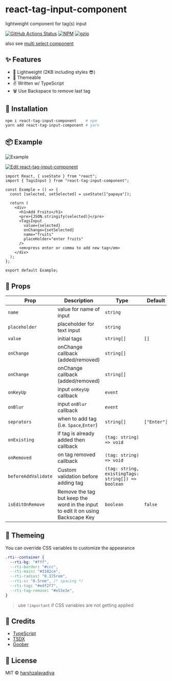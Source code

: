 # react-tag-input-component

lightweight component for tag(s) input

[![GitHub Actions Status](https://github.com/harshzalavadiya/react-tag-input-component/workflows/CI/badge.svg)](https://github.com/harshzalavadiya/react-tag-input-component/actions)
[![NPM](https://img.shields.io/npm/v/react-tag-input-component.svg)](https://npm.im/react-tag-input-component)
[![gzip](https://badgen.net/bundlephobia/minzip/react-tag-input-component@latest)](https://bundlephobia.com/result?p=react-tag-input-component@latest)

also see [multi select component](https://github.com/harshzalavadiya/react-multi-select-component)

## ✨ Features

- 🍃 Lightweight (2KB including styles 😎)
- 💅 Themeable
- ✌ Written w/ TypeScript
- 🗑️ Use Backspace to remove last tag

## 🔧 Installation

```bash
npm i react-tag-input-component    # npm
yarn add react-tag-input-component # yarn
```

## 📦 Example

![Example](https://user-images.githubusercontent.com/5774849/179722762-4d7feef6-52af-4662-ba97-129191fb4f26.gif)

[![Edit react-tag-input-component](https://codesandbox.io/static/img/play-codesandbox.svg)](https://codesandbox.io/s/react-tag-input-component-rgf97?fontsize=14&hidenavigation=1&theme=dark)

```tsx
import React, { useState } from "react";
import { TagsInput } from "react-tag-input-component";

const Example = () => {
  const [selected, setSelected] = useState(["papaya"]);

  return (
    <div>
      <h1>Add Fruits</h1>
      <pre>{JSON.stringify(selected)}</pre>
      <TagsInput
        value={selected}
        onChange={setSelected}
        name="fruits"
        placeHolder="enter fruits"
      />
      <em>press enter or comma to add new tag</em>
    </div>
  );
};

export default Example;
```

## 👀 Props

| Prop                | Description                                                                     | Type                                               | Default     |
| ------------------- | ------------------------------------------------------------------------------- | -------------------------------------------------- | ----------- |
| `name`              | value for name of input                                                         | `string`                                           |             |
| `placeholder`       | placeholder for text input                                                      | `string`                                           |             |
| `value`             | initial tags                                                                    | `string[]`                                         | `[]`        |
| `onChange`          | onChange callback (added/removed)                                               | `string[]`                                         |             |
| `onChange`          | onChange callback (added/removed)                                               | `string[]`                                         |             |
| `onKeyUp`           | input `onKeyUp` callback                                                        | `event`                                            |             |
| `onBlur`            | input `onBlur` callback                                                         | `event`                                            |             |
| `seprators`         | when to add tag (i.e. `Space`,`Enter`)                                          | `string[]`                                         | `["Enter"]` |
| `onExisting`        | if tag is already added then callback                                           | `(tag: string) => void`                            |             |
| `onRemoved`         | on tag removed callback                                                         | `(tag: string) => void`                            |             |
| `beforeAddValidate` | Custom validation before adding tag                                             | `(tag: string, existingTags: string[]) => boolean` |             |
| `isEditOnRemove`    | Remove the tag but keep the word in the input to edit it on using Backscape Key | `boolean`                                          | `false`     |

## 💅 Themeing

You can override CSS variables to customize the appearance

```css
.rti--container {
  --rti-bg: "#fff",
  --rti-border: "#ccc",
  --rti-main: "#3182ce",
  --rti-radius: "0.375rem",
  --rti-s: "0.5rem", /* spacing */
  --rti-tag: "#edf2f7",
  --rti-tag-remove: "#e53e3e",
}
```

> use `!important` if CSS variables are not getting applied

## 🤠 Credits

- [TypeScript](https://github.com/microsoft/typescript)
- [TSDX](https://github.com/jaredpalmer/tsdx)
- [Goober](https://github.com/cristianbote/goober)

## 📜 License

MIT &copy; [harshzalavadiya](https://github.com/harshzalavadiya)
